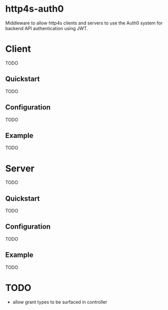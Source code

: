 # http4s-auth0

Middleware to allow http4s clients and servers to use the Auth0 system for backend API authentication using JWT.

# Client

TODO

## Quickstart

TODO

## Configuration

TODO

## Example

TODO

# Server

TODO

## Quickstart

TODO

## Configuration

TODO

## Example

TODO

# TODO

* allow grant types to be surfaced in controller
